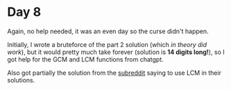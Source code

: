 # Day 8
Again, no help needed, it was an even day so the curse didn't happen.

Initially, I wrote a bruteforce of the part 2 solution (which *in theory did work*), but it would pretty much take forever (solution is **14 digits long!**), so I got help for the GCM and LCM functions from chatgpt.

Also got partially the solution from the [subreddit](https://www.reddit.com/r/adventofcode/comments/18df7px/2023_day_8_solutions/) saying to use LCM in their solutions.